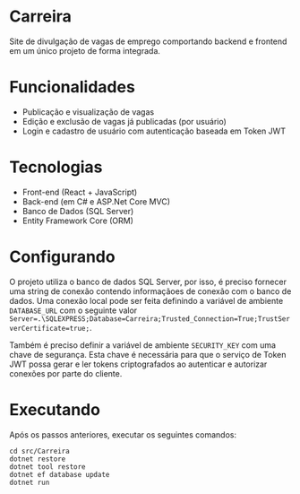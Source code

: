 # Carreira

Site de divulgação de vagas de emprego comportando backend e frontend em um único projeto de forma integrada.

# Funcionalidades

* Publicação e visualização de vagas
* Edição e exclusão de vagas já publicadas (por usuário)
* Login e cadastro de usuário com autenticação baseada em Token JWT

# Tecnologias

* Front-end (React + JavaScript)
* Back-end (em C# e ASP.Net Core MVC)
* Banco de Dados (SQL Server)
* Entity Framework Core (ORM)

# Configurando

O projeto utiliza o banco de dados SQL Server, por isso, é preciso fornecer uma string de conexão contendo informaçãoes de conexão com o banco de dados.
Uma conexão local pode ser feita definindo a variável de ambiente `DATABASE_URL` com o seguinte valor
`Server=.\SQLEXPRESS;Database=Carreira;Trusted_Connection=True;TrustServerCertificate=true;`.

Também é preciso definir a variável de ambiente `SECURITY_KEY` com uma chave de segurança. Esta chave é necessária para que o serviço de Token JWT possa
gerar e ler tokens criptografados ao autenticar e autorizar conexões por parte do cliente.

# Executando

Após os passos anteriores, executar os seguintes comandos:

```
cd src/Carreira
dotnet restore
dotnet tool restore
dotnet ef database update
dotnet run
```
